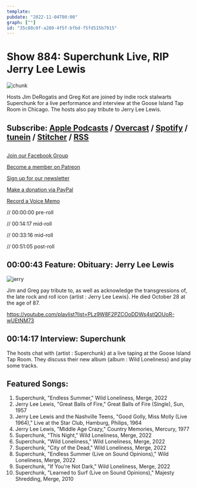 ```yaml
---
template: 
pubdate: "2022-11-04T00:00"
graph: [""]
id: "35c88c0f-a280-4f5f-bfbd-f5fd515b7915"
---
```






# Show 884: Superchunk Live, RIP Jerry Lee Lewis

![chunk](https://static.soundopinions.org/images/2022/superchunk-wild-loneliness.webp)

Hosts Jim DeRogatis and Greg Kot are joined by indie rock stalwarts Superchunk for a live performance and interview at the Goose Island Tap Room in Chicago. The hosts also pay tribute to Jerry Lee Lewis. 



## Subscribe: [Apple Podcasts](https://itunes.apple.com/us/podcast/sound-opinions/id94793843) / [Overcast](https://overcast.fm/itunes94793843/sound-opinions) / [Spotify](https://open.spotify.com/show/1kNR8YL7TBrQuRxDdS4wtU) / [tunein](https://tunein.com/podcasts/Music-Podcasts/Sound-Opinions-p60273/) / [Stitcher](http://www.stitcher.com/podcast/sound-opinions) / [RSS](https://feeds.simplecast.com/Nn6fjnB0)



## 

[Join our Facebook Group](https://bit.ly/3sivr9T)

[Become a member on Patreon](https://bit.ly/3slWZvc)

[Sign up for our newsletter](https://bit.ly/3eEvRnG)

[Make a donation via PayPal](https://bit.ly/3dmt9lU)

[Record a Voice Memo](https://bit.ly/2RyD5Ah)

// 00:00:00 pre-roll

// 00:14:17 mid-roll

// 00:33:16 mid-roll

// 00:51:05 post-roll



## 00:00:43 Feature: Obituary: Jerry Lee Lewis

![jerry](https://static.soundopinions.org/images/2022/77bb6010ad612dc1a8c12058d70178e0.jpeg)

Jim and Greg pay tribute to, as well as acknowledge the transgressions of, the late rock and roll icon {artist : Jerry Lee Lewis}. He died October 28 at the age of 87.

https://youtube.com/playlist?list=PLz9W8F2PZCOoDDWs4stQOUoR-wUEtNM73



## 00:14:17 Interview: Superchunk

The hosts chat with {artist : Superchunk} at a live taping at the Goose Island Tap Room. They discuss their new album {album : Wild Loneliness} and play some tracks.



## Featured Songs:

1. Superchunk, "Endless Summer," Wild Loneliness, Merge, 2022
2. Jerry Lee Lewis, "Great Balls of Fire," Great Balls of Fire (Single), Sun, 1957
3. Jerry Lee Lewis and the Nashville Teens, "Good Golly, Miss Molly (Live 1964)," Live at the Star Club, Hamburg, Philips, 1964
4. Jerry Lee Lewis, "Middle Age Crazy," Country Memories, Mercury, 1977
5. Superchunk, "This Night," Wild Loneliness, Merge, 2022
6. Superchunk, "Wild Loneliness," Wild Loneliness, Merge, 2022
7. Superchunk, "City of the Dead," Wild Loneliness, Merge, 2022
8. Superchunk, "Endless Summer (Live on Sound Opinions)," Wild Loneliness, Merge, 2022
9. Superchunk, "If You're Not Dark," Wild Loneliness, Merge, 2022
10. Superchunk, "Learned to Surf (Live on Sound Opinions)," Majesty Shredding, Merge, 2010